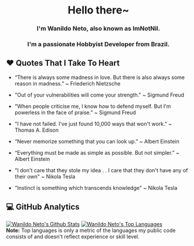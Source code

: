 <h1 align="center">Hello there~</h1>
<h3 align="center">I'm Wanildo Neto, also known as ImNotNil.</h3>
<h3 align="center">I'm a passionate Hobbyist Developer from Brazil.</h3>



## :heart: Quotes That I Take To Heart

-  “There is always some madness in love. But there is also always some reason in madness.” ~ Friederich Nietzsche

-  "Out of your vulnerabilities will come your strength." ~ Sigmund Freud

-  "When people criticise me, I know how to defend myself. But I'm powerless in the face of praise." ~ Sigmund Freud

-  "I have not failed. I've just found 10,000 ways that won't work." ~ Thomas A. Edison

-  “Never memorize something that you can look up.” ~ Albert Einstein 

- “Everything must be made as simple as possible. But not simpler.” ~ Albert Einstein 
  
- "I don't care that they stole my idea . . I care that they don't have any of their own"  ~ Nikola Tesla
  
- "Instinct is something which transcends knowledge" ~ Nikola Tesla

## :computer: GitHub Analytics

<a href="https://github.com/wanildopneto/github-readme-stats"><img alt="Wanildo Neto's Github Stats" src="https://github-readme-stats.vercel.app/api?username=wanildopneto&show_icons=true=true&count_private=true&theme=dracula&hide_border=true&bg_color=0D1117" /></a>
<a href="https://github.com/wanildopneto/github-readme-stats"><img alt="Wanildo Neto's Top Languages" src="https://github-readme-stats.vercel.app/api/top-langs/?username=wanildopneto&langs_count=8&count_private=true&layout=compact&theme=dracula&hide_border=true&bg_color=0D1117" /></a>
<br/>
<b>Note:</b> Top languages is only a metric of the languages my public code consists of and doesn't reflect experience or skill level.
<br/>